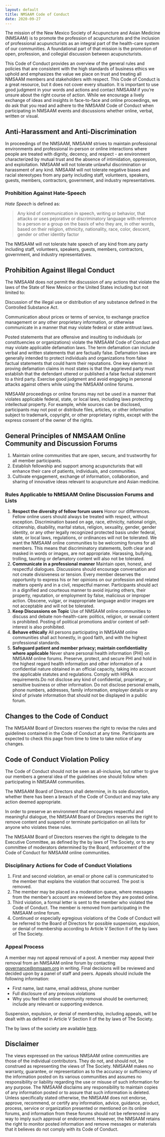 ```yaml
---
layout: default
title: NMSAAM Code of Conduct
date: 2020-09-27
---
```


The mission of the New Mexico Society of Acupuncture and Asian
Medicine (NMSAAM) is to promote the profession of acupuncturists and
the inclusion of professional acupuncturists as an integral part of
the health-care system of our communities. A foundational part of that
mission is the promotion of open, profession, and collegial discussion
between acupuncturists.

This Code of Conduct provides an overview of the general rules and
policies that are consistent with the high standards of business
ethics we uphold and emphasizes the value we place on trust and
treating all NMSAAM members and stakeholders with respect. This Code
of Conduct is a great resource, but it does not cover every
situation. It is important to use good judgment in your words and
actions and contact NMSAAM if you’re unsure about the right course of
action. While we encourage a lively exchange of ideas and insights in
face-to-face and online proceedings, we do ask that you read and
adhere to the NMSAAM Code of Conduct when participating in NMSAAM
events and discussions whether online, verbal, written or visual.

## Anti-Harassment and Anti-Discrimination 

In proceedings of the NMSAAM, NMSAAM strives to maintain professional
environments and professional in-person or online interactions where
people are treated with dignity, decency, and respect - an environment
characterized by mutual trust and the absence of intimidation,
oppression, and exploitation. NMSAAM will not tolerate unlawful
discrimination or harassment of any kind. NMSAAM will not tolerate
negative biases and racial stereotypes from any party including staff,
volunteers, speakers, guests, members, contractors, government, and
industry representatives.

### Prohibition Against Hate-Speech

*Hate Speech* is defined as: 

> Any kind of communication in speech, writing or behavior, that
> attacks or uses pejorative or discriminatory language with reference
> to a person or a group on the basis of who they are, in other words,
> based on their religion, ethnicity, nationality, race, color,
> descent, gender or other identity factor

The NMSAAM will not tolerate hate speech of any kind from any party
including staff, volunteers, speakers, guests, members, contractors,
government, and industry representatives.

## Prohibition Against Illegal Conduct

The NMSAAM does not permit the discussion of any actions that violate
the laws of the State of New Mexico or the United States including but
not limited to: 

Discussion of the illegal use or distribution of any substance defined
in the Controlled Substance Act.

Communication about prices or terms of service, to exchange practice
management or any other proprietary information, or otherwise
communicate in a manner that may violate federal or state antitrust
laws.

Posted statements that are offensive and insulting to individuals (or
constituencies or organizations) violate the NMSAAM Code of Conduct
and may violate applicable defamation laws. The term defamation can
include verbal and written statements that are factually
false. Defamation laws are generally intended to protect individuals
and organizations from false factual statements that could harm their
reputations. One key element in proving defamation claims in most
states is that the aggrieved party must establish that the defendant
uttered or published a false factual statement to a third
party. Exercise good judgment and avoid engaging in personal attacks
against others while using the NMSAAM online forums.

NMSAAM proceedings or online forums may not be used in a manner that
violates applicable federal, state, or local laws, including laws
protecting intellectual property. For example, while sources can be
disclosed, participants may not post or distribute files, articles, or
other information subject to trademark, copyright, or other
proprietary rights, except with the express consent of the owner of
the rights.

## General Principles of NMSAAM Online Community and Discussion Forums

1. Maintain online communities that are open, secure, and trustworthy
   for all member participants.
2. Establish fellowship and support among acupuncturists that will
   enhance their care of patients, individuals, and communities. 
3. Cultivate engagement, exchange of information, collaboration, and
   sharing of innovative ideas relevant to acupuncture and Asian
   medicine.

### Rules Applicable to NMSAAM Online Discussion Forums and Lists

1. **Respect the diversity of fellow forum users**
   Honor our differences. Fellow online users should always be treated
   with respect, without exception. Discrimination based on age, race,
   ethnicity, national origin, citizenship, disability, marital
   status, religion, sexuality, gender, gender identity, or any other
   legally recognized protected basis under federal, state, or local
   laws, regulations, or ordinances will not be tolerated. We want the
   NMSAAM online communities to be welcoming forums for all
   members. This means that discriminatory statements, both clear and
   masked in words or images, are not appropriate. Harassing,
   bullying, trolling, taunting or defamatory content will also not be
   tolerated.
2. **Communicate in a professional manner**
   Maintain open, honest, and respectful dialogues. Discussions should
   encourage conversation and not create divisiveness or
   tension. Every member deserves the opportunity to express his or
   her opinions on our profession and related matters openly and in a
   civil, respectful manner. Participants should act in a dignified
   and courteous manner to avoid injuring others, their property,
   reputation, or employment by false, malicious or improper
   action. Obscene, vulgar, or inappropriate language and/or images
   are not acceptable and will not be tolerated.
3. **Keep Discussions on Topic** 
   Use of NMSAAM online communities to discuss and debate
   non-health-care: politics, religion, or sexual content is
   prohibited. Posting of political promotions and/or content of
   self-interest is also prohibited.
4. **Behave ethically**
   All persons participating in NMSAAM online communities shall act
   honestly, in good faith, and with the highest professional
   standards. 
5. **Safeguard patient and member privacy; maintain confidentiality
   where applicable**
   Never share personal health information (PHI) on NMSAAM online
   forums. Preserve, protect, and secure PHI and hold in the highest
   regard health information and other information of a confidential
   nature obtained in an official capacity, taking into account the
   applicable statutes and regulations. Comply with HIPAA
   requirements.Do not disclose any kind of confidential, proprietary,
   or sensitive business or other information. Do not disclose
   personal emails, phone numbers, addresses, family information,
   employer details or any kind of private information that should not
   be displayed in a public forum.
   
## Changes to the Code of Conduct

The NMSAAM Board of Directors reserves the right to revise the rules
and guidelines contained in the Code of Conduct at any
time. Participants are expected to check this page from time to time
to take notice of any changes.

## Code of Conduct Violation Policy

The Code of Conduct should not be seen as all-inclusive, but rather to
give our members a general idea of the guidelines one should follow
when participating in NMSAAM communities.

The NMSAAM Board of Directors shall determine, in its sole discretion,
whether there has been a breach of the Code of Conduct and may take
any action deemed appropriate. 

In order to preserve an environment that encourages respectful and
meaningful dialogue, the NMSAAM Board of Directors reserves the right
to remove content and suspend or terminate participation on all lists
for anyone who violates these rules.

The NMSAAM Board of Directors reserves the right to delegate to the
Executive Committee, as defined by the by laws of The Society, or to
any committee of moderators determined by the Board, enforcement of
the Code of Conduct for NMSAAM online communities. 

### Disciplinary Actions for Code of Conduct Violations

1. First and second violation, an email or phone call is communicated
   to the member that explains the violation that occurred. The post
   is removed.
2. The member may be placed in a moderation queue, where messages from
   the member’s account are reviewed before they are posted online.
3. Third violation, a formal letter is sent to the member who violated
   the Code of Conduct. The member is removed from participating in
   the NMSAAM online forum. 
4. Continued or especially egregious violations of the Code of Conduct
   will be referred to the Board of Directors for possible suspension,
   expulsion, or denial of membership according to Article V Section II
   of the by laws of The Society. 
   
### Appeal Process

A member may not appeal removal of a post. A member may appeal their
removal from an NMSAAM online forum by contacting
governance@nmsaam.org in writing. Final decisions will be reviewed and
decided upon by a panel of staff and peers. Appeals should include the
following information:

* First name, last name, email address, phone number
* Full disclosure of any previous violations
* Why you feel the online community removal should be overturned;
  include any relevant or supporting evidence.

Suspension, expulsion, or denial of membership, including appeals,
will be dealt with as defined in Article V Section II of the by laws
of The Society. 

The by laws of the society are available
[here](https://nmsaamgov.github.io/by_laws.html).

## Disclaimer

The views expressed on the various NMSAAM online communities are those
of the individual contributors. They do not, and should not, be
construed as representing the views of The Society. NMSAAM makes no
warranty, guarantee, or representation as to the accuracy or
sufficiency of the information posted on its various communities and
assumes no responsibility or liability regarding the use or misuse of
such information for any purpose. The NMSAAM disclaims any
responsibility to maintain copies of any information posted or to
assure that such information is deleted. Unless specifically stated
otherwise, the NMSAAM does not endorse, approve, recommend, or certify
any information, advice, guidance, product, process, service or
organization presented or mentioned on its online forums, and
information from these forums should not be referenced in any way to
imply such approval or endorsement. However, the NMSAAM retains the
right to monitor posted information and remove messages or materials
that it believes do not comply with its Code of Conduct.
